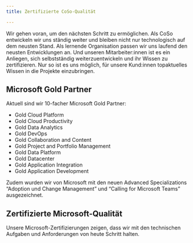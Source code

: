 ```yaml
---
title: Zertifizierte CoSo-Qualität

---
```

Wir gehen voran, um den nächsten Schritt zu ermöglichen. Als CoSo entwickeln wir uns ständig weiter und bleiben nicht nur technologisch auf dem neusten Stand. Als lernende Organisation passen wir uns laufend den neusten Entwicklungen an. Und unseren Mitarbeiter:innen ist es ein Anliegen, sich selbstständig weiterzuentwickeln und ihr Wissen zu zertifizieren. Nur so ist es uns möglich, für unsere Kund:innen topaktuelles Wissen in die Projekte einzubringen.

## Microsoft Gold Partner

Aktuell sind wir 10-facher Microsoft Gold Partner:

* Gold Cloud Platform
* Gold Cloud Productivity
* Gold Data Analytics
* Gold DevOps
* Gold Collaboration and Content
* Gold Project and Portfolio Management
* Gold Data Platform
* Gold Datacenter
* Gold Application Integration
* Gold Application Development

Zudem wurden wir von Microsoft mit den neuen Advanced Specializations “Adoption und Change Management” und “Calling for Microsoft Teams” ausgezeichnet.

## Zertifizierte Microsoft-Qualität

Unsere Microsoft-Zertifizierungen zeigen, dass wir mit den technischen Aufgaben und Anforderungen von heute Schritt halten.